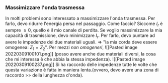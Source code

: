 ### Massimizzare l'onda trasmessa
In molti problemi sono interessato a massimizzare l'onda trasmessa. Per farlo, devo ridurre l'energia persa nel passaggio. Come faccio?
Siccome $I_r$ è sempre $\geq 0$, quello è il mio canale di perdita. Se voglio massimizzare la mia capacità di trasmissione, devo minimizzare $I_r$. Per farlo, devo puntare ad avere le impedenze dei due materiali uguali. => "la mia corda deve essere omogenea: $Z_1 = Z_2$". Per mezzi _non omogeneri_, ![[Pasted image 20220309100101.png]]
(posso avere anche due materiali diversi, la cosa che mi interessa è che abbia la stessa impedenza).
![[Pasted image 20220309100237.png]]
Si ha raccordo delle impedenze tutte le volte che questa variazione è fatta in maniera lenta.(ovvero, devo avere una zona di raccordo >> della lunghezza d'onda).

